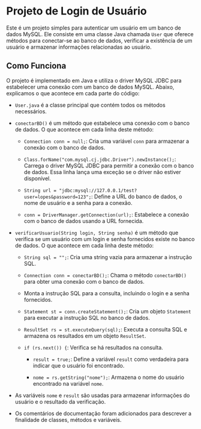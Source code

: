 # Projeto de Login de Usuário

Este é um projeto simples para autenticar um usuário em um banco de dados MySQL. Ele consiste em uma classe Java chamada `User` que oferece métodos para conectar-se ao banco de dados, verificar a existência de um usuário e armazenar informações relacionadas ao usuário.

## Como Funciona

O projeto é implementado em Java e utiliza o driver MySQL JDBC para estabelecer uma conexão com um banco de dados MySQL. Abaixo, explicamos o que acontece em cada parte do código:

- `User.java` é a classe principal que contém todos os métodos necessários.

- `conectarBD()` é um método que estabelece uma conexão com o banco de dados. O que acontece em cada linha deste método:

    - `Connection conn = null;`: Cria uma variável `conn` para armazenar a conexão com o banco de dados.

    - `Class.forName("com.mysql.cj.jdbc.Driver").newInstance();`: Carrega o driver MySQL JDBC para permitir a conexão com o banco de dados. Essa linha lança uma exceção se o driver não estiver disponível.

    - `String url = "jdbc:mysql://127.0.0.1/test?user=lopes&password=123";`: Define a URL do banco de dados, o nome de usuário e a senha para a conexão.

    - `conn = DriverManager.getConnection(url);`: Estabelece a conexão com o banco de dados usando a URL fornecida.

- `verificarUsuario(String login, String senha)` é um método que verifica se um usuário com um login e senha fornecidos existe no banco de dados. O que acontece em cada linha deste método:

    - `String sql = "";`: Cria uma string vazia para armazenar a instrução SQL.

    - `Connection conn = conectarBD();`: Chama o método `conectarBD()` para obter uma conexão com o banco de dados.

    - Monta a instrução SQL para a consulta, incluindo o login e a senha fornecidos.

    - `Statement st = conn.createStatement();`: Cria um objeto `Statement` para executar a instrução SQL no banco de dados.

    - `ResultSet rs = st.executeQuery(sql);`: Executa a consulta SQL e armazena os resultados em um objeto `ResultSet`.

    - `if (rs.next()) {`: Verifica se há resultados na consulta.

        - `result = true;`: Define a variável `result` como verdadeira para indicar que o usuário foi encontrado.

        - `nome = rs.getString("nome");`: Armazena o nome do usuário encontrado na variável `nome`.

- As variáveis `nome` e `result` são usadas para armazenar informações do usuário e o resultado da verificação.

- Os comentários de documentação foram adicionados para descrever a finalidade de classes, métodos e variáveis.



